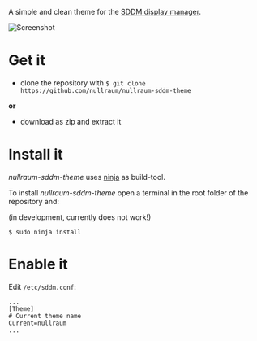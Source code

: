 A simple and clean theme for the [SDDM display manager](https://github.com/sddm/sddm).

![Screenshot](https://github.com/nullraum/nullraum-sddm-theme/blob/master/screenshot.png)


# Get it

- clone the repository with `$ git clone https://github.com/nullraum/nullraum-sddm-theme` 

**or**

- download as zip and extract it


# Install it

*nullraum-sddm-theme* uses [ninja](https://github.com/ninja-build/ninja) as build-tool. 

To install *nullraum-sddm-theme* open a terminal in the root folder of the repository and:

(in development, currently does not work!)

	$ sudo ninja install


# Enable it

Edit `/etc/sddm.conf`:

```
...
[Theme]
# Current theme name
Current=nullraum
...
```
